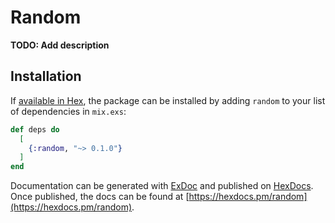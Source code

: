# Random

**TODO: Add description**

## Installation

If [available in Hex](https://hex.pm/docs/publish), the package can be installed
by adding `random` to your list of dependencies in `mix.exs`:

```elixir
def deps do
  [
    {:random, "~> 0.1.0"}
  ]
end
```

Documentation can be generated with [ExDoc](https://github.com/elixir-lang/ex_doc)
and published on [HexDocs](https://hexdocs.pm). Once published, the docs can
be found at [https://hexdocs.pm/random](https://hexdocs.pm/random).

